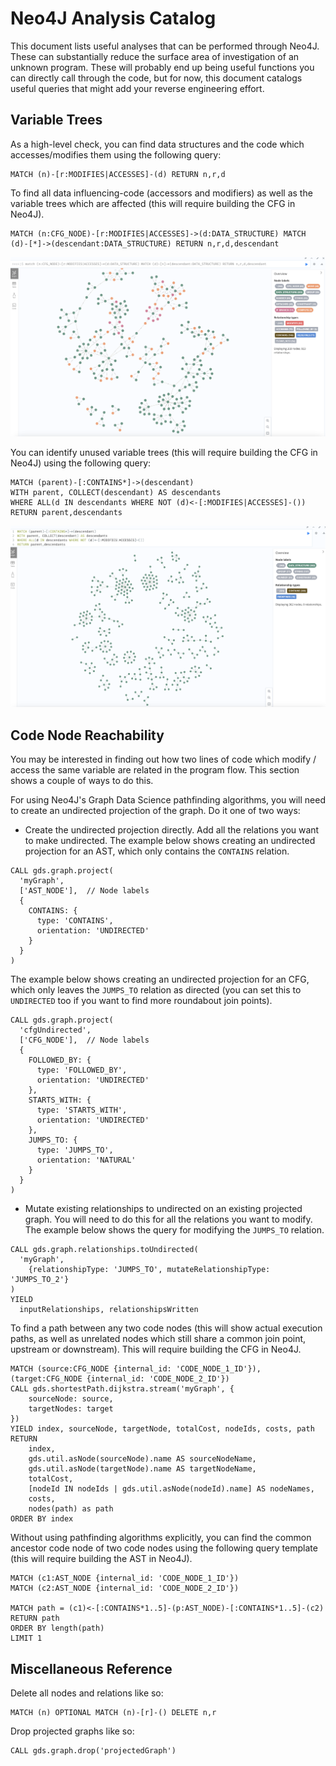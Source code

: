 # Neo4J Analysis Catalog

This document lists useful analyses that can be performed through Neo4J. These can substantially reduce the surface area of investigation of an unknown program. These will probably end up being useful functions you can directly call through the code, but for now, this document catalogs useful queries that might add your reverse engineering effort.

## Variable Trees

As a high-level check, you can find data structures and the code which accesses/modifies them using the following query:

```
MATCH (n)-[r:MODIFIES|ACCESSES]-(d) RETURN n,r,d
```

To find all data influencing-code (accessors and modifiers) as well as the variable trees which are affected (this will require building the CFG in Neo4J).

```
MATCH (n:CFG_NODE)-[r:MODIFIES|ACCESSES]->(d:DATA_STRUCTURE) MATCH (d)-[*]->(descendant:DATA_STRUCTURE) RETURN n,r,d,descendant
```

![influencers](documentation/accessed-modified-variable-trees.png)

You can identify unused variable trees (this will require building the CFG in Neo4J) using the following query:

```
MATCH (parent)-[:CONTAINS*]->(descendant)
WITH parent, COLLECT(descendant) AS descendants
WHERE ALL(d IN descendants WHERE NOT (d)<-[:MODIFIES|ACCESSES]-())
RETURN parent,descendants
```

![unused-variable-trees](documentation/unused-variable-trees.png)

## Code Node Reachability

You may be interested in finding out how two lines of code which modify / access the same variable are related in the program flow. This section shows a couple of ways to do this.

For using Neo4J's Graph Data Science pathfinding algorithms, you will need to create an undirected projection of the graph. Do it one of two ways:

- Create the undirected projection directly. Add all the relations you want to make undirected. The example below shows creating an undirected projection for an AST, which only contains the ```CONTAINS``` relation.

```
CALL gds.graph.project(
  'myGraph',
  ['AST_NODE'],  // Node labels
  {
    CONTAINS: {
      type: 'CONTAINS',
      orientation: 'UNDIRECTED'
    }
  }
)
```

The example below shows creating an undirected projection for an CFG, which only leaves the ```JUMPS_TO``` relation as directed (you can set this to ```UNDIRECTED``` too if you want to find more roundabout join points).

```
CALL gds.graph.project(
  'cfgUndirected',
  ['CFG_NODE'],  // Node labels
  {
    FOLLOWED_BY: {
      type: 'FOLLOWED_BY',
      orientation: 'UNDIRECTED'
    },
    STARTS_WITH: {
      type: 'STARTS_WITH',
      orientation: 'UNDIRECTED'
    },
    JUMPS_TO: {
      type: 'JUMPS_TO',
      orientation: 'NATURAL'
    }
  }
)
```

- Mutate existing relationships to undirected on an existing projected graph. You will need to do this for all the relations you want to modify. The example below shows the query for modifying the ```JUMPS_TO``` relation.

```
CALL gds.graph.relationships.toUndirected(
  'myGraph',
    {relationshipType: 'JUMPS_TO', mutateRelationshipType: 'JUMPS_TO_2'}
)
YIELD
  inputRelationships, relationshipsWritten
```

To find a path between any two code nodes (this will show actual execution paths, as well as unrelated nodes which still share a common join point, upstream or downstream). This will require building the CFG in Neo4J.

```
MATCH (source:CFG_NODE {internal_id: 'CODE_NODE_1_ID'}), (target:CFG_NODE {internal_id: 'CODE_NODE_2_ID'})
CALL gds.shortestPath.dijkstra.stream('myGraph', {
    sourceNode: source,
    targetNodes: target
})
YIELD index, sourceNode, targetNode, totalCost, nodeIds, costs, path
RETURN
    index,
    gds.util.asNode(sourceNode).name AS sourceNodeName,
    gds.util.asNode(targetNode).name AS targetNodeName,
    totalCost,
    [nodeId IN nodeIds | gds.util.asNode(nodeId).name] AS nodeNames,
    costs,
    nodes(path) as path
ORDER BY index
```

Without using pathfinding algorithms explicitly, you can find the common ancestor code node of two code nodes using the following query template (this will require building the AST in Neo4J).

```
MATCH (c1:AST_NODE {internal_id: 'CODE_NODE_1_ID'})
MATCH (c2:AST_NODE {internal_id: 'CODE_NODE_2_ID'})

MATCH path = (c1)<-[:CONTAINS*1..5]-(p:AST_NODE)-[:CONTAINS*1..5]-(c2)
RETURN path
ORDER BY length(path)
LIMIT 1
```

## Miscellaneous Reference

Delete all nodes and relations like so:

```
MATCH (n) OPTIONAL MATCH (n)-[r]-() DELETE n,r
```

Drop projected graphs like so:

```
CALL gds.graph.drop('projectedGraph')
```
